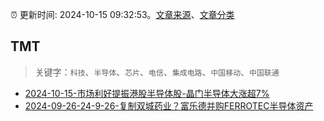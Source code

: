 :alarm_clock: 更新时间: 2024-10-15 09:32:53。[文章来源](/README.md)、[文章分类](/TAGS.md)

## TMT


> 关键字：`科技`、`半导体`、`芯片`、`电信`、`集成电路`、`中国移动`、`中国联通`



- [2024-10-15-市场利好提振港股半导体股-晶门半导体大涨超7%](https://www.cls.cn/detail/1825572) 
- [2024-09-26-24-9-26-复制双城药业？富乐德并购FERROTEC半导体资产](https://xueqiu.com/8772786299/305782060) 
